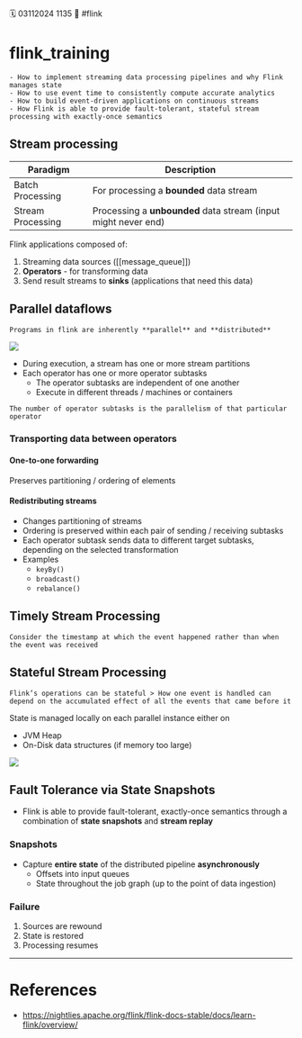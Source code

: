 🗓️ 03112024 1135
📎 #flink

# flink_training

```ad-abstract
- How to implement streaming data processing pipelines and why Flink manages state
- How to use event time to consistently compute accurate analytics
- How to build event-driven applications on continuous streams
- How Flink is able to provide fault-tolerant, stateful stream processing with exactly-once semantics
```

## Stream processing

| Paradigm          | Description                                                    |
| ----------------- | -------------------------------------------------------------- |
| Batch Processing  | For processing a **bounded** data stream                       |
| Stream Processing | Processing a **unbounded** data stream (input might never end) |

Flink applications composed of:
1. Streaming data sources ([[message_queue]])
2. **Operators** - for transforming data
3. Send result streams to **sinks** (applications that need this data)


## Parallel dataflows
```ad-info
Programs in flink are inherently **parallel** and **distributed**
```

<img src="https://nightlies.apache.org/flink/flink-docs-release-1.20/fig/learn-flink/parallel_dataflow.svg" />

- During execution, a stream has one or more stream partitions
- Each operator has one or more operator subtasks
	- The operator subtasks are independent of one another
	- Execute in different threads / machines or containers

```ad-important
The number of operator subtasks is the parallelism of that particular operator
```

### Transporting data between operators
#### One-to-one forwarding
Preserves partitioning / ordering of elements


#### Redistributing streams
- Changes partitioning of streams
- Ordering is preserved within each pair of sending / receiving subtasks
- Each operator subtask sends data to different target subtasks, depending on the selected transformation
- Examples
	- `keyBy()`
	- `broadcast()`
	- `rebalance()`

## Timely Stream Processing

```ad-tldr
Consider the timestamp at which the event happened rather than when the event was received
```

## Stateful Stream Processing

```ad-abstract
Flink’s operations can be stateful > How one event is handled can depend on the accumulated effect of all the events that came before it
```

State is managed locally on each parallel instance either on
- JVM Heap
- On-Disk data structures (if memory too large)

<img src="https://nightlies.apache.org/flink/flink-docs-release-1.20/fig/learn-flink/local-state.png"/>

## Fault Tolerance via State Snapshots
- Flink is able to provide fault-tolerant, exactly-once semantics through a combination of **state snapshots** and **stream replay**

### Snapshots
- Capture **entire state** of the distributed pipeline **asynchronously**
	- Offsets into input queues
	- State throughout the job graph (up to the point of data ingestion)
### Failure
1. Sources are rewound
2. State is restored
3. Processing resumes

---
# References
- https://nightlies.apache.org/flink/flink-docs-stable/docs/learn-flink/overview/